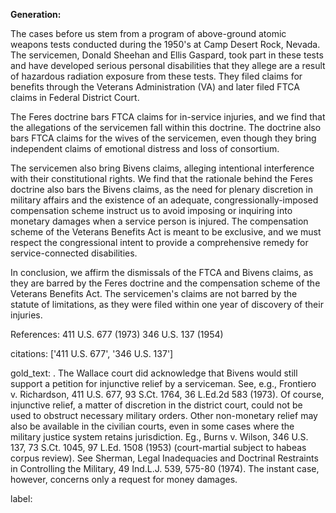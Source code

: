 **Generation:**



The cases before us stem from a program of above-ground atomic weapons tests conducted during the 1950's at Camp Desert Rock, Nevada. The servicemen, Donald Sheehan and Ellis Gaspard, took part in these tests and have developed serious personal disabilities that they allege are a result of hazardous radiation exposure from these tests. They filed claims for benefits through the Veterans Administration (VA) and later filed FTCA claims in Federal District Court.

The Feres doctrine bars FTCA claims for in-service injuries, and we find that the allegations of the servicemen fall within this doctrine. The doctrine also bars FTCA claims for the wives of the servicemen, even though they bring independent claims of emotional distress and loss of consortium.

The servicemen also bring Bivens claims, alleging intentional interference with their constitutional rights. We find that the rationale behind the Feres doctrine also bars the Bivens claims, as the need for plenary discretion in military affairs and the existence of an adequate, congressionally-imposed compensation scheme instruct us to avoid imposing or inquiring into monetary damages when a service person is injured. The compensation scheme of the Veterans Benefits Act is meant to be exclusive, and we must respect the congressional intent to provide a comprehensive remedy for service-connected disabilities.

In conclusion, we affirm the dismissals of the FTCA and Bivens claims, as they are barred by the Feres doctrine and the compensation scheme of the Veterans Benefits Act. The servicemen's claims are not barred by the statute of limitations, as they were filed within one year of discovery of their injuries.

References:
411 U.S. 677 (1973)
346 U.S. 137 (1954) 

citations: ['411 U.S. 677', '346 U.S. 137']

gold_text: . The Wallace court did acknowledge that Bivens would still support a petition for injunctive relief by a serviceman. See, e.g., Frontiero v. Richardson, 411 U.S. 677, 93 S.Ct. 1764, 36 L.Ed.2d 583 (1973). Of course, injunctive relief, a matter of discretion in the district court, could not be used to obstruct necessary military orders. Other non-monetary relief may also be available in the civilian courts, even in some cases where the military justice system retains jurisdiction. Eg., Burns v. Wilson, 346 U.S. 137, 73 S.Ct. 1045, 97 L.Ed. 1508 (1953) (court-martial subject to habeas corpus review). See Sherman, Legal Inadequacies and Doctrinal Restraints in Controlling the Military, 49 Ind.L.J. 539, 575-80 (1974). The instant case, however, concerns only a request for money damages.

label: 
